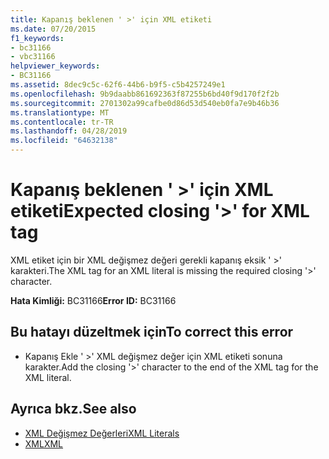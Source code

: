 ```yaml
---
title: Kapanış beklenen ' >' için XML etiketi
ms.date: 07/20/2015
f1_keywords:
- bc31166
- vbc31166
helpviewer_keywords:
- BC31166
ms.assetid: 8dec9c5c-62f6-44b6-b9f5-c5b4257249e1
ms.openlocfilehash: 9b9daabb861692363f87255b6bd40f9d170f2f2b
ms.sourcegitcommit: 2701302a99cafbe0d86d53d540eb0fa7e9b46b36
ms.translationtype: MT
ms.contentlocale: tr-TR
ms.lasthandoff: 04/28/2019
ms.locfileid: "64632138"
---
```

# <a name="expected-closing--for-xml-tag"></a><span data-ttu-id="876a8-102">Kapanış beklenen ' >' için XML etiketi</span><span class="sxs-lookup"><span data-stu-id="876a8-102">Expected closing '>' for XML tag</span></span>
<span data-ttu-id="876a8-103">XML etiket için bir XML değişmez değeri gerekli kapanış eksik ' >' karakteri.</span><span class="sxs-lookup"><span data-stu-id="876a8-103">The XML tag for an XML literal is missing the required closing '>' character.</span></span>  
  
 <span data-ttu-id="876a8-104">**Hata Kimliği:** BC31166</span><span class="sxs-lookup"><span data-stu-id="876a8-104">**Error ID:** BC31166</span></span>  
  
## <a name="to-correct-this-error"></a><span data-ttu-id="876a8-105">Bu hatayı düzeltmek için</span><span class="sxs-lookup"><span data-stu-id="876a8-105">To correct this error</span></span>  
  
- <span data-ttu-id="876a8-106">Kapanış Ekle ' >' XML değişmez değer için XML etiketi sonuna karakter.</span><span class="sxs-lookup"><span data-stu-id="876a8-106">Add the closing '>' character to the end of the XML tag for the XML literal.</span></span>  
  
## <a name="see-also"></a><span data-ttu-id="876a8-107">Ayrıca bkz.</span><span class="sxs-lookup"><span data-stu-id="876a8-107">See also</span></span>

- [<span data-ttu-id="876a8-108">XML Değişmez Değerleri</span><span class="sxs-lookup"><span data-stu-id="876a8-108">XML Literals</span></span>](../../visual-basic/language-reference/xml-literals/index.md)
- [<span data-ttu-id="876a8-109">XML</span><span class="sxs-lookup"><span data-stu-id="876a8-109">XML</span></span>](../../visual-basic/programming-guide/language-features/xml/index.md)
